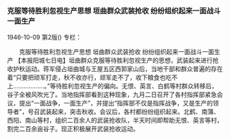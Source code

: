 ### 克服等待胜利忽视生产思想  垣曲群众武装抢收  纷纷组织起来一面战斗一面生产

1946-10-09
第2版()
专栏：

　　克服等待胜利忽视生产思想
    垣曲群众武装抢收
    纷纷组织起来一面战斗一面生产
    【本报阳城七日电】垣曲群众克服等待胜利忽视生产的思想，武装起来进行抢收护秋运动。蒋军侵占垣曲城与王屋五区西郭家山后，当地干部和群众普遍的存在着“只要把顽军打走，秋不收亦行，顽军走不了，收下粮食也吃不上………………。”等待胜利忽视生产的偏向。无恨、英言、白鹤等村群众转移后，谷子全被风吹光了。当地指挥部看到这种现象，九月二日召开了各村指挥部紧急会议，提出“一面战争，一面生产”，并提出“指挥部不仅是指挥战争，又是生产的领导者”，号召武装起来，突击秋收。会议后，各村都纷纷组织起来。北鹤、南蒲、西阳、南山等村，组织二百余人的武装抢收队，半天时间即帮助无恨、英言等村，割完二百余亩谷子。现正积极展开武装抢收运动。
